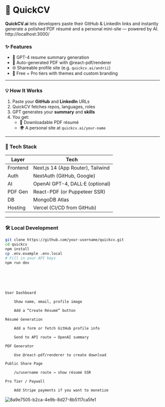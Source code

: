 # 🚀 QuickCV

**QuickCV.ai** lets developers paste their GitHub & LinkedIn links and instantly generate a polished PDF résumé and a personal mini-site — powered by AI. http://localhost:3000/

### ✨ Features
- 🧠 GPT-4 resume summary generation
- 📄 Auto-generated PDF with @react-pdf/renderer
- 🌐 Shareable profile site (e.g. `quickcv.ai/andrii`)
- 🎨 Free + Pro tiers with themes and custom branding

---

### 💡 How It Works

1. Paste your **GitHub** and **LinkedIn** URLs
2. QuickCV fetches repos, languages, roles
3. GPT generates your **summary** and **skills**
4. You get:
   - 📄 Downloadable PDF résumé
   - 🌍 A personal site at `quickcv.ai/your-name`

---

### 🧱 Tech Stack

| Layer      | Tech                             |
|------------|----------------------------------|
| Frontend   | Next.js 14 (App Router), Tailwind |
| Auth       | NextAuth (GitHub, Google)        |
| AI         | OpenAI GPT-4, DALL·E (optional)  |
| PDF Gen    | React-PDF (or Puppeteer SSR)     |
| DB         | MongoDB Atlas                    |
| Hosting    | Vercel (CI/CD from GitHub)       |

---

### 🛠️ Local Development

```bash
git clone https://github.com/your-username/quickcv.git
cd quickcv
npm install
cp .env.example .env.local
# Fill in your API keys
npm run dev






User Dashboard

    Show name, email, profile image

    Add a “Create Résumé” button

Résumé Generation

    Add a form or fetch GitHub profile info

    Send to API route → OpenAI summary

PDF Generator

    Use @react-pdf/renderer to create download

Public Share Page

    /u/username route → show résumé SSR

Pro Tier / Paywall

    Add Stripe payments if you want to monetize
``` 
![8a9e7505-b2ca-4e9b-8d27-8b5117ca5fe1](https://github.com/user-attachments/assets/be74eda4-1738-4577-a5b9-19dac9bb064a)



